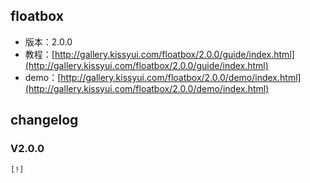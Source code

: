 ## floatbox

* 版本：2.0.0
* 教程：[http://gallery.kissyui.com/floatbox/2.0.0/guide/index.html](http://gallery.kissyui.com/floatbox/2.0.0/guide/index.html)
* demo：[http://gallery.kissyui.com/floatbox/2.0.0/demo/index.html](http://gallery.kissyui.com/floatbox/2.0.0/demo/index.html)

## changelog

### V2.0.0

    [!]


